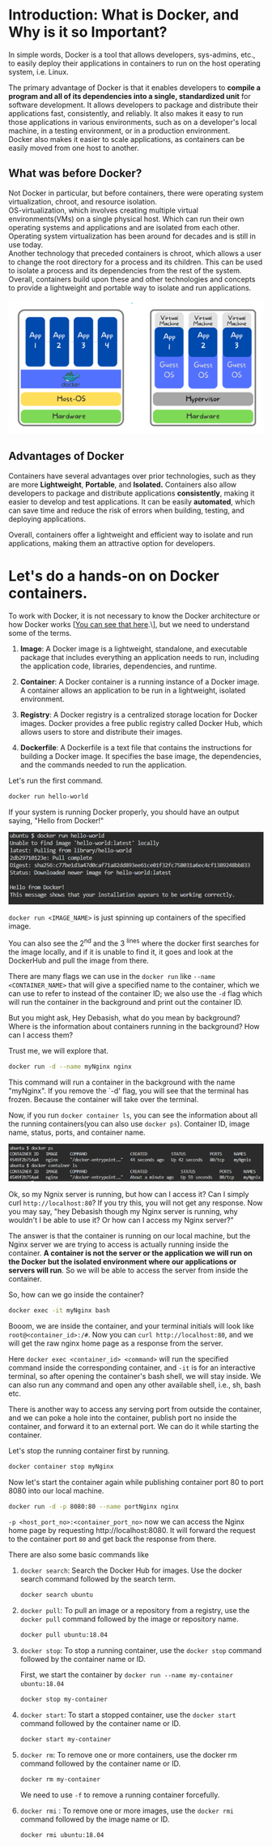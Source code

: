 # Introduction: What is Docker, and Why is it so Important?

In simple words, Docker is a tool that allows developers, sys-admins, etc., to easily deploy their applications in containers to run on the host operating system, i.e. Linux.

The primary advantage of Docker is that it enables developers to **compile a program and all of its dependencies into a single, standardized unit** for software development. It allows developers to package and distribute their applications fast, consistently, and reliably. It also makes it easy to run those applications in various environments, such as on a developer's local machine, in a testing environment, or in a production environment.  
Docker also makes it easier to scale applications, as containers can be easily moved from one host to another.

## What was before Docker?

Not Docker in particular, but before containers, there were operating system virtualization, chroot, and resource isolation.  
OS-virtualization, which involves creating multiple virtual environments(VMs) on a single physical host. Which can run their own operating systems and applications and are isolated from each other. Operating system virtualization has been around for decades and is still in use today.  
Another technology that preceded containers is chroot, which allows a user to change the root directory for a process and its children. This can be used to isolate a process and its dependencies from the rest of the system.  
Overall, containers build upon these and other technologies and concepts to provide a lightweight and portable way to isolate and run applications.

![Docker vs VMs](.github/images/01docker-VMs.png)

## Advantages of Docker

Containers have several advantages over prior technologies, such as they are more **Lightweight**, **Portable**, and **Isolated.** Containers also allow developers to package and distribute applications **consistently**, making it easier to develop and test applications. It can be easily **automated**, which can save time and reduce the risk of errors when building, testing, and deploying applications.

Overall, containers offer a lightweight and efficient way to isolate and run applications, making them an attractive option for developers.

# Let's do a hands-on on Docker containers.

To work with Docker, it is not necessary to know the Docker architecture or how Docker works \[[You can see that here](https://docs.docker.com/get-started/overview/#:~:text=Docker%20architecture,to%20a%20remote%20Docker%20daemon.).\], but we need to understand some of the terms.

1.  **Image**: A Docker image is a lightweight, standalone, and executable package that includes everything an application needs to run, including the application code, libraries, dependencies, and runtime.
    
2.  **Container**: A Docker container is a running instance of a Docker image. A container allows an application to be run in a lightweight, isolated environment.
    
3.  **Registry**: A Docker registry is a centralized storage location for Docker images. Docker provides a free public registry called Docker Hub, which allows users to store and distribute their images.
    
4.  **Dockerfile**: A Dockerfile is a text file that contains the instructions for building a Docker image. It specifies the base image, the dependencies, and the commands needed to run the application.
    

Let's run the first command.

```bash
docker run hello-world
```

If your system is running Docker properly, you should have an output saying, "Hello from Docker!"

![](.github/images/02helloDocker.png)

`docker run <IMAGE_NAME>` is just spinning up containers of the specified image.

You can also see the 2<sup>nd</sup> and the 3 <sup>lines</sup> where the docker first searches for the image locally, and if it is unable to find it, it goes and look at the DockerHub and pull the image from there.

There are many flags we can use in the `docker run` like `--name <CONTAINER_NAME>` that will give a specified name to the container, which we can use to refer to instead of the container ID; we also use the `-d` flag which will run the container in the background and print out the container ID.

But you might ask, Hey Debasish, what do you mean by background? Where is the information about containers running in the background? How can I access them?

Trust me, we will explore that.

```bash
docker run -d --name myNginx nginx
```

This command will run a container in the background with the name "myNginx". If you remove the \`-d' flag, you will see that the terminal has frozen. Because the container will take over the terminal.

Now, if you run `docker container ls`, you can see the information about all the running containers(you can also use `docker ps`). Container ID, image name, status, ports, and container name.

![](.github/images/03dockerps.png)

Ok, so my Ngnix server is running, but how can I access it? Can I simply curl `http://localhost:80`? If you try this, you will not get any response. Now you may say, "hey Debasish though my Nginx server is running, why wouldn't I be able to use it? Or how can I access my Nginx server?"

The answer is that the container is running on our local machine, but the Nginx server we are trying to access is actually running inside the container. **A container is not the server or the application we will run on the Docker but the isolated environment where our applications or servers will run**. So we will be able to access the server from inside the container.

So, how can we go inside the container?

```bash
docker exec -it myNginx bash
```

Booom, we are inside the container, and your terminal initials will look like `root@<container_id>:/#`. Now you can `curl http://localhost:80`, and we will get the raw nginx home page as a response from the server.

Here `docker exec <container_id> <command>` will run the specified command inside the corresponding container, and `-it` is for an interactive terminal, so after opening the container's bash shell, we will stay inside. We can also run any command and open any other available shell, i.e., sh, bash etc.

There is another way to access any serving port from outside the container, and we can poke a hole into the container, publish port no inside the container, and forward it to an external port. We can do it while starting the container.

Let's stop the running container first by running.

```bash
docker container stop myNginx
```

Now let's start the container again while publishing container port 80 to port 8080 into our local machine.

```bash
docker run -d -p 8080:80 --name portNginx nginx
```

`-p <host_port_no>:<container_port_no>` now we can access the Nginx home page by requesting http://localhost:8080. It will forward the request to the container port `80` and get back the response from there.

There are also some basic commands like

1.  `docker search`: Search the Docker Hub for images. Use the docker search command followed by the search term.
    
    ```bash
    docker search ubuntu
    ```
    
2.  `docker pull`: To pull an image or a repository from a registry, use the `docker pull` command followed by the image or repository name.
    
    ```bash
    docker pull ubuntu:18.04
    ```
    
3.  `docker stop`: To stop a running container, use the `docker stop` command followed by the container name or ID.
    
    First, we start the container by `docker run --name my-container ubuntu:18.04`
    
    ```bash
    docker stop my-container 
    ```
    
4.  `docker start`: To start a stopped container, use the `docker start` command followed by the container name or ID.
    
    ```bash
    docker start my-container
    ```

5.  `docker rm`: To remove one or more containers, use the docker rm command followed by the container name or ID.
    
    ```bash
    docker rm my-container
    ```
    We need to use `-f` to remove a running container forcefully.

6.  `docker rmi` : To remove one or more images, use the `docker rmi` command followed by the image name or ID.
    
    ```bash
    docker rmi ubuntu:18.04
    ```
    
